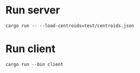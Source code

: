 # Run server

```
cargo run -- --load-centroids=test/centroids.json
```

# Run client

```
cargo run --bin client
```

